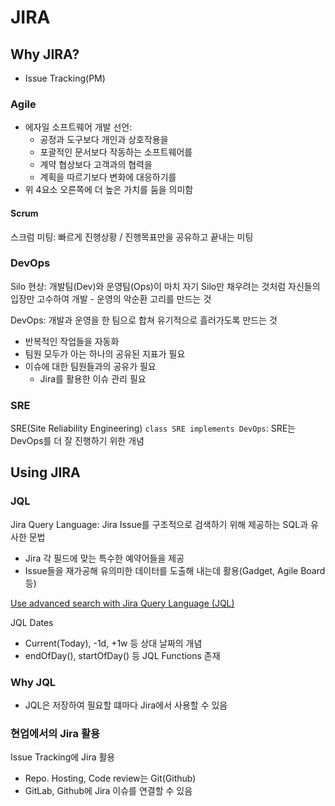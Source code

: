 # JIRA
## Why JIRA?
- Issue Tracking(PM)
### Agile
- 에자일 소프트웨어 개발 선언:
    - 공정과 도구보다 개인과 상호작용을
    - 포괄적인 문서보다 작동하는 소프트웨어를
    - 계약 협상보다 고객과의 협력을
    - 계획을 따르기보다 변화에 대응하기를
- 위 4요소 오른쪽에 더 높은 가치를 둠을 의미함

#### Scrum
스크럼 미팅: 빠르게 진행상황 / 진행목표만을 공유하고 끝내는 미팅
### DevOps
Silo 현상: 개발팀(Dev)와 운영팀(Ops)이 마치 자기 Silo만 채우려는 것처럼 자신들의 입장만 고수하여 개발 - 운영의 악순환 고리를 만드는 것

DevOps: 개발과 운영을 한 팀으로 합쳐 유기적으로 흘러가도록 만드는 것
- 반복적인 작업들을 자동화
- 팀원 모두가 아는 하나의 공유된 지표가 필요
- 이슈에 대한 팀원들과의 공유가 필요
    - Jira를 활용한 이슈 관리 필요
### SRE
SRE(Site Reliability Engineering)
```class SRE implements DevOps```: SRE는 DevOps를 더 잘 진행하기 위한 개념

## Using JIRA
### JQL
Jira Query Language: Jira Issue를 구조적으로 검색하기 위해 제공하는 SQL과 유사한 문법
- Jira 각 필드에 맞는 특수한 예약어들을 제공
- Issue들을 재가공해 유의미한 데이터를 도출해 내는데 활용(Gadget, Agile Board 등)

[Use advanced search with Jira Query Language (JQL)](https://support.atlassian.com/jira-service-management-cloud/docs/use-advanced-search-with-jira-query-language-jql/)

JQL Dates
- Current(Today), -1d, +1w 등 상대 날짜의 개념
- endOfDay(), startOfDay() 등 JQL Functions 존재

### Why JQL
- JQL은 저장하여 필요할 떄마다 Jira에서 사용할 수 있음

### 현업에서의 Jira 활용
Issue Tracking에 Jira 활용
- Repo. Hosting, Code review는 Git(Github)
- GitLab, Github에 Jira 이슈를 연결할 수 있음